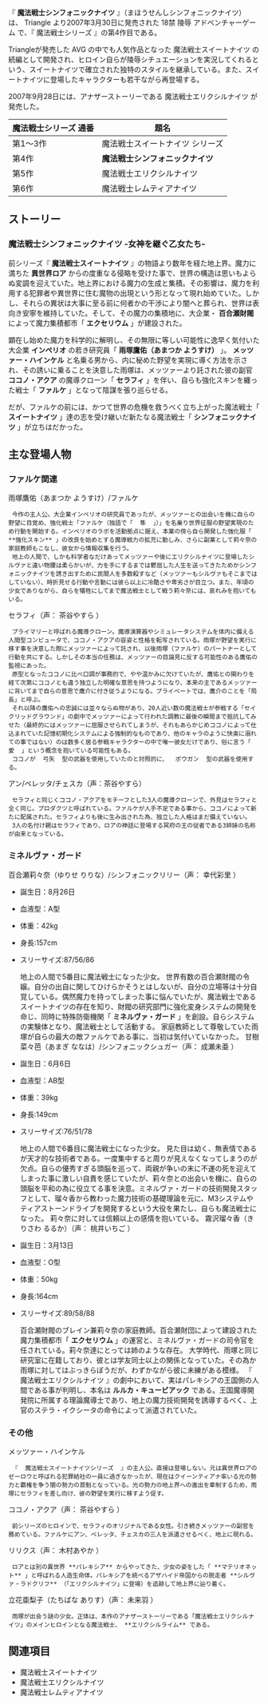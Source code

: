 『 **魔法戦士シンフォニックナイツ** 』（まほうせんしシンフォニックナイツ）は、  Triangle  より2007年3月30日に発売された  18禁
陵辱  アドベンチャーゲーム  で、『  魔法戦士シリーズ  』の第4作目である。

Triangleが発売した  AVG  の中でも人気作品となった  魔法戦士スイートナイツ
の続編として開発され、ヒロイン自らが陵辱シチュエーションを実況してくれるという、スイートナイツで確立された独特のスタイルを継承している。また、スイートナイツに登場したキャラクターも若干ながら再登場する。

2007年9月28日には、アナザーストーリーである  魔法戦士エリクシルナイツ  が発売した。

魔法戦士シリーズ  通番  |  題名   
---|---  
第1～3作  |  魔法戦士スイートナイツ  シリーズ   
第4作  |  **魔法戦士シンフォニックナイツ**  
第5作  |  魔法戦士エリクシルナイツ   
第6作  |  魔法戦士レムティアナイツ   
  
##  ストーリー  

###  魔法戦士シンフォニックナイツ -女神を継ぐ乙女たち-  

前シリーズ『 **魔法戦士スイートナイツ** 』の物語より数年を経た地上界。魔力に満ちた **異世界ロア**
からの度重なる侵略を受けた事で、世界の構造は思いもよらぬ変調を迎えていた。地上界における魔力の生成と集積。その影響は、魔力を利用する犯罪者や異世界に住む魔物の出現という形となって現れ始めていた。しかし、それらの異状は大事に至る前に何者かの干渉により闇へと葬られ、世界は表向き安寧を維持していた。そして、その魔力の集積地に、大企業・
**百合瀬財閥** によって魔力集積都市「 **エクセリウム** 」が建設された。

顕在し始めた魔力を科学的に解明し、その無限に等しい可能性に逸早く気付いた大企業 **インペリオ** の若き研究員「 **雨塚鷹佑（あまつか ようすけ）**
」。 **メッツァー・ハインケル**
と名乗る男から、内に秘めた野望を実現に導く方法を示され、その誘いに乗ることを決意した雨塚は、メッツァーより託された彼の副官 **ココノ・アクア**
の魔導クローン「 **セラフィ** 」を伴い、自らも強化スキンを纏った戦士「 **ファルケ** 」となって陰謀を張り巡らせる。

だが、ファルケの前には、かつて世界の危機を救うべく立ち上がった魔法戦士「 **スイートナイツ** 」達の志を受け継いだ新たなる魔法戦士「
**シンフォニックナイツ** 」が立ちはだかった。

##  主な登場人物  

###  ファルケ関連  

雨塚鷹佑（あまつか ようすけ）/ファルケ

     今作の主人公。大企業インペリオの研究員であったが、メッツァーとの出会いを機に自らの野望に目覚め、強化戦士「ファルケ（独語で「  隼  」）」を名乗り世界征服の野望実現のため行動を開始する。インペリオのラボを活動拠点に据え、本業の傍ら自ら開発した強化服「 **強化スキン** 」の改良を始めとする魔導戦力の拡充に勤しみ、さらに副業として莉々奈の家庭教師もこなし、彼女から情報収集を行う。 
     地上の人間で、しかも科学者なだけあってメッツァーや後にエリクシルナイツに登場したシルヴァと違い物腰は柔らかいが、力を手にするまでは鬱屈した人生を送ってきたためかシンフォニックナイツを誘き出すために民間人を多数殺すなど（メッツァーもシルヴァもそこまではしていない）、時折見せる行動や言動には彼ら以上に冷酷さや卑劣さが目立つ。また、年頃の少女でありながら、自らを犠牲にしてまで魔法戦士として戦う莉々奈には、哀れみを抱いてもいる。 
セラフィ（声：  茶谷やすら  ）

     プライマリーと呼ばれる魔導クローン。魔導演算器やシミュレータシステムを体内に備える人間型コンピュータで、ココノ・アクアの容姿と性格を転写されている。雨塚が野望を実行に移す事を決意した際にメッツァーによって託され、以後雨塚（ファルケ）のパートナーとして行動を共にする。しかしその本当の任務は、メッツァーの目論見に反する可能性のある鷹佑の監視にあった。 
     原型となったココノに比べ口調が事務的で、やや温かみに欠けていたが、鷹佑との関わりを経て次第にココノとも違う独立した明確な意思を持つようになり、本来の主であるメッツァーに背いてまで自らの意思で鷹介に付き従うようになる。プライベートでは、鷹介のことを「局長」と呼ぶ。 
     それ以降の鷹佑への忠誠には並々ならぬ物があり、20人近い数の魔法戦士が参戦する「セイクリッドグラウンド」の劇中でメッツァーによって行われた調教に最後の瞬間まで抵抗してみせた（最終的にはメッツァーに屈服させられてしまうが、それもあらかじめココノによって仕込まれていた記憶初期化システムによる強制的なものであり、他のキャラのように快楽に溺れての事ではない）のは数多く居る参戦キャラクターの中で唯一彼女だけであり、俗に言う「  愛  」という概念を抱いている可能性もある。 
     ココノが  弓矢  型の武器を使用していたのと対照的に、  ボウガン  型の武器を使用する。 
アン/ベレッタ/チェスカ（声：茶谷やすら）

     セラフィと同じくココノ・アクアをモチーフとした3人の魔導クローンで、外見はセラフィと全く同じ。プロダクツと呼ばれている。ファルケが人手不足である事から、ココノによって新たに配属された。セラフィよりも後に生み出された為、独立した人格はまだ備えていない。 
     3人の名付け親はセラフィであり、ロアの神話に登場する冥府の王の従者である3姉妹の名称が由来となっている。 

###  ミネルヴァ・ガード  

百合瀬莉々奈（ゆりせ りりな）/シンフォニックリリー（声：  幸代彩里  ）

    

  * 誕生日：8月26日 
  * 血液型：A型 
  * 体重：42kg 
  * 身長:157cm 
  * スリーサイズ:87/56/86 

     地上の人間で5番目に魔法戦士になった少女。 
     世界有数の百合瀬財閥の令嬢。自分の出自に関してひけらかそうとはしないが、自分の立場等は十分自覚している。偶然魔力を持ってしまった事に悩んでいたが、魔法戦士であるスイートナイツの存在を知り、財閥の研究部門に強化変身システムの開発を命じ、同時に特殊防衛機関「 **ミネルヴァ・ガード** 」を創設。自らシステムの実験体となり、魔法戦士として活動する。 
     家庭教師として尊敬していた雨塚が自らの最大の敵ファルケである事に、当初は気付いていなかった。 
甘樹菜々芭（あまぎ ななは）/シンフォニックシュガー（声：  成瀬未亜  ）

    

  * 誕生日：6月6日 
  * 血液型：AB型 
  * 体重：39kg 
  * 身長:149cm 
  * スリーサイズ:76/51/78 

     地上の人間で6番目に魔法戦士になった少女。 
     見た目は幼く、無表情であるが天才的な技術者である。一度集中すると周りが見えなくなってしまうのが欠点。自らの優秀すぎる頭脳を巡って、両親が争いの末に不運の死を迎えてしまった事に激しい自責を感じていたが、莉々奈との出会いを機に、自らの頭脳を平和の為に役立てる事を決意。ミネルヴァ・ガードの技術開発スタッフとして、瑠々香から教わった魔力技術の基礎理論を元に、M3システムやティアストーンドライブを開発するという大役を果たし、自らも魔法戦士になった。 
     莉々奈に対しては信頼以上の感情を抱いている。 
霧沢瑠々香（きりさわ るるか）（声：  桃井いちご  ）

    

  * 誕生日：3月13日 
  * 血液型：O型 
  * 体重：50kg 
  * 身長:164cm 
  * スリーサイズ:89/58/88 

     百合瀬財閥のブレイン兼莉々奈の家庭教師。百合瀬財団によって建設された魔力集積都市「 **エクセリウム** 」の運営と、ミネルヴァ・ガードの司令官を任されている。莉々奈達にとっては姉のような存在。 
     大学時代、雨塚と同じ研究室に在籍しており、彼とは学友同士以上の関係となっていた。その為か雨塚に対してはぶっきらぼうだが、わずかながら彼に未練がある模様。 
     『  魔法戦士エリクシルナイツ  』の劇中において、実はパレキシアの王国側の人間である事が判明し、本名は **ルルカ・キュービアック** である。王国魔導開発院に所属する理論魔導士であり、地上の魔力技術開発を誘導するべく、上官のステラ・イクシータの命令によって派遣されていた。 

###  その他  

メッツァー・ハインケル

     『  魔法戦士スイートナイツシリーズ  』の主人公。直接は登場しない。元は異世界ロアのゼーロウと呼ばれる犯罪結社の一員に過ぎなかったが、現在はクイーンティアナ率いる光の勢力と覇権を争う闇の勢力の首魁となっている。光の勢力の地上界への進出を牽制するため、雨塚にセラフィを差し向け、彼の野望を実行に移すよう促す。 
ココノ・アクア（声：  茶谷やすら  ）

     前シリーズのヒロインで、セラフィのオリジナルである女性。引き続きメッツァーの副官を務めている。ファルケにアン、ベレッタ、チェスカの三人を派遣させるべく、地上に現れる。 
リリクス（声：  木村あやか  ）

     ロアとは別の異世界 **パレキシア** からやってきた、少女の姿をした「 **マテリオネット** 」と呼ばれる人造生命体。パレキシアを統べるアザハイド帝国からの脱走者 **シルヴァ・ラドクリフ** （「エリクシルナイツ」に登場）を追跡して地上界に辿り着く。 
立花亜梨子（たちばな ありす）（声：  未来羽  ）

     雨塚が出会う謎の少女。正体は、本作のアナザーストーリーである「魔法戦士エリクシルナイツ」のメインヒロインとなる魔法戦士、 **エリクシルライム** である。 

##  関連項目  

  * 魔法戦士スイートナイツ 
  * 魔法戦士エリクシルナイツ 
  * 魔法戦士レムティアナイツ 


